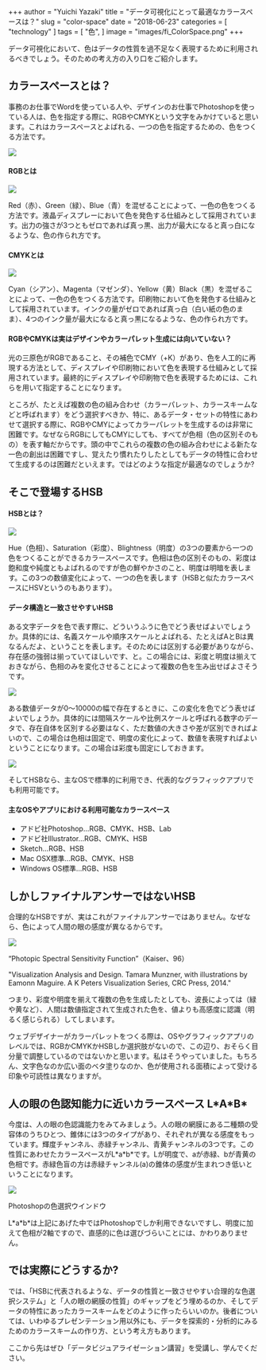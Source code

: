 +++
author = "Yuichi Yazaki"
title = "データ可視化にとって最適なカラースペースは？"
slug = "color-space"
date = "2018-06-23"
categories = [
    "technology"
]
tags = [
    "色",
]
image = "images/fi_ColorSpace.png"
+++

データ可視化において、色はデータの性質を過不足なく表現するために利用されるべきでしょう。そのための考え方の入り口をご紹介します。

## カラースペースとは？

事務のお仕事でWordを使っている人や、デザインのお仕事でPhotoshopを使っている人は、色を指定する際に、RGBやCMYKという文字をみかけていると思います。これはカラースペースとよばれる、一つの色を指定するための、色をつくる方法です。

![](images/osx_Word_large.png)

#### RGBとは

![](images/space_RGB_large.png)

Red（赤）、Green（緑）、Blue（青）を混ぜることによって、一色の色をつくる方法です。液晶ディスプレーにおいて色を発色する仕組みとして採用されています。出力の強さが3つともゼロであれば真っ黒、出力が最大になると真っ白になるような、色の作られ方です。  

#### CMYKとは

![](images/space_CMYK_large.png)

Cyan（シアン）、Magenta（マゼンダ）、Yellow（黄）Black（黒）を混ぜることによって、一色の色をつくる方法です。印刷物において色を発色する仕組みとして採用されています。インクの量がゼロであれば真っ白（白い紙の色のまま）、4つのインク量が最大になると真っ黒になるような、色の作られ方です。  

#### RGBやCMYKは実はデザインやカラーパレット生成には向いていない？

光の三原色がRGBであること、その補色でCMY（+K）があり、色を人工的に再現する方法として、ディスプレイや印刷物において色を表現する仕組みとして採用されています。最終的にディスプレイや印刷物で色を表現するためには、これらを用いて指定することになります。

ところが、たとえば複数の色の組み合わせ（カラーパレット、カラースキームなどと呼ばれます）をどう選択すべきか、特に、あるデータ・セットの特性にあわせて選択する際に、RGBやCMYによってカラーパレットを生成するのは非常に困難です。なぜならRGBにしてもCMYにしても、すべてが色相（色の区別そのもの）を表す軸だからです。頭の中でこれらの複数の色の組み合わせによる新たな一色の創出は困難ですし、覚えたり慣れたりしたとしてもデータの特性に合わせて生成するのは困難だといえます。ではどのような指定が最適なのでしょうか?

## そこで登場するHSB

#### HSBとは？

![](images/OSX_ColorPalette_large.png)

Hue（色相）、Saturation（彩度）、Blightness（明度）の3つの要素から一つの色をつくることができるカラースペースです。色相は色の区別そのもの、彩度は飽和度や純度ともよばれるのですが色の鮮やかさのこと、明度は明暗を表します。この3つの数値変化によって、一つの色を表します（HSBと似たカラースペースにHSVというのもあります）。

#### データ構造と一致させやすいHSB

ある文字データを色で表す際に、どういうふうに色でどう表せばよいでしょうか。具体的には、名義スケールや順序スケールとよばれる、たとえばAとBは異なるんだよ、ということを表します。そのためには区別する必要がありながら、存在感の強弱は揃っていてほしいです、と。この場合には、彩度と明度は揃えておきながら、色相のみを変化させることによって複数の色を生み出せばよさそうです。

![](images/color_large.png)

  
ある数値データが0〜10000の幅で存在するときに、この変化を色でどう表せばよいでしょうか。具体的には間隔スケールや比例スケールと呼ばれる数字のデータで、存在自体を区別する必要はなく、ただ数値の大きさや差が区別できればよいので、この場合は色相は固定で、明度の変化によって、数値を表現すればよいということになります。この場合は彩度も固定にしておきます。

![](images/color_8d2bd426-44ee-4e0d-bc08-4feb04e6f7e6_large.png)

そしてHSBなら、主なOSで標準的に利用でき、代表的なグラフィックアプリでも利用可能です。

#### 主なOSやアプリにおける利用可能なカラースペース

- アドビ社Photoshop...RGB、CMYK、HSB、Lab
- アドビ社Illustrator...RGB、CMYK、HSB
- Sketch...RGB、HSB
- Mac OSX標準...RGB、CMYK、HSB
- Windows OS標準...RGB、HSB

## しかしファイナルアンサーではないHSB

合理的なHSBですが、実はこれがファイナルアンサーではありません。なぜなら、色によって人間の眼の感度が異なるからです。  
  

![](images/fig10.4_ja_grande.png)

  
“Photopic Spectral Sensitivity Function”（Kaiser、96）  
  
"Visualization Analysis and Design. Tamara Munzner, with illustrations by Eamonn Maguire. A K Peters Visualization Series, CRC Press, 2014."  
  

つまり、彩度や明度を揃えて複数の色を生成したとしても、波長によっては（緑や黄など）、人間は数値指定されて生成された色を、値よりも高感度に認識（明るく感じられる）してしまいます。

ウェブデザイナーがカラーパレットをつくる際は、OSやグラフィックアプリのレベルでは、RGBかCMYKかHSBしか選択肢がないので、この辺り、おそらく目分量で調整しているのではないかと思います。私はそうやっていました。もちろん、文字色なのか広い面のベタ塗りなのか、色が使用される面積によって受ける印象や可読性は異なりますが。

## 人の眼の色認知能力に近いカラースペース L\*A\*B\*

今度は、人の眼の色認識能力をみてみましょう。人の眼の網膜にある二種類の受容体のうちひとつ、錐体には3つのタイプがあり、それぞれが異なる感度をもっています。輝度チャンネル、赤緑チャンネル、青黄チャンネルの3つです。この性質にあわせたカラースペースがL\*a\*b\*です。Lが明度で、aが赤緑、bが青黄の色相です。赤緑色盲の方は赤緑チャンネル(a)の錐体の感度が生まれつき低いということになります。

![](images/Photoshop_ColorPalette_grande.png)

  
Photoshopの色選択ウインドウ

L\*a\*b\*は上記にあげた中ではPhotoshopでしか利用できないですし、明度に加えて色相が2軸ですので、直感的に色は選びづらいことには、かわりありません。

## では実際にどうするか?

では、「HSBに代表されるような、データの性質と一致させやすい合理的な色選択システム」と「人の眼の網膜の性質」のギャップをどう埋めるのか、そしてデータの特性にあったカラースキームをどのように作ったらいいのか。後者については、いわゆるプレゼンテーション用以外にも、データを探索的・分析的にみるためのカラースキームの作り方、という考え方もあります。  
  
ここから先はぜひ「データビジュアライゼーション講習」を受講し、学んでください。
